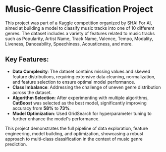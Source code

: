 # Music-Genre Classification Project

This project was part of a Kaggle competition organized by SHAI For AI, aimed at building a model to classify music tracks into one of 10 different genres. The dataset includes a variety of features related to music tracks such as Popularity, Artist Name, Track Name, Valence, Tempo, Modality, Liveness, Danceability, Speechiness, Acousticness, and more.
## Key Features:
- **Data Complexity**: The dataset contains missing values and skewed feature distributions, requiring extensive data cleaning, normalization, and feature selection to ensure optimal model performance.
- **Class Imbalance**: Addressing the challenge of uneven genre distribution across the dataset.
- **Algorithm Selection**: After experimenting with multiple algorithms, **CatBoost** was selected as the best model, significantly improving accuracy from **58%** to **73%**.
- **Model Optimization**: Used GridSearch for hyperparameter tuning to further enhance the model's performance.

This project demonstrates the full pipeline of data exploration, feature engineering, model building, and optimization, showcasing a robust approach to multi-class classification in the context of music genre prediction.
